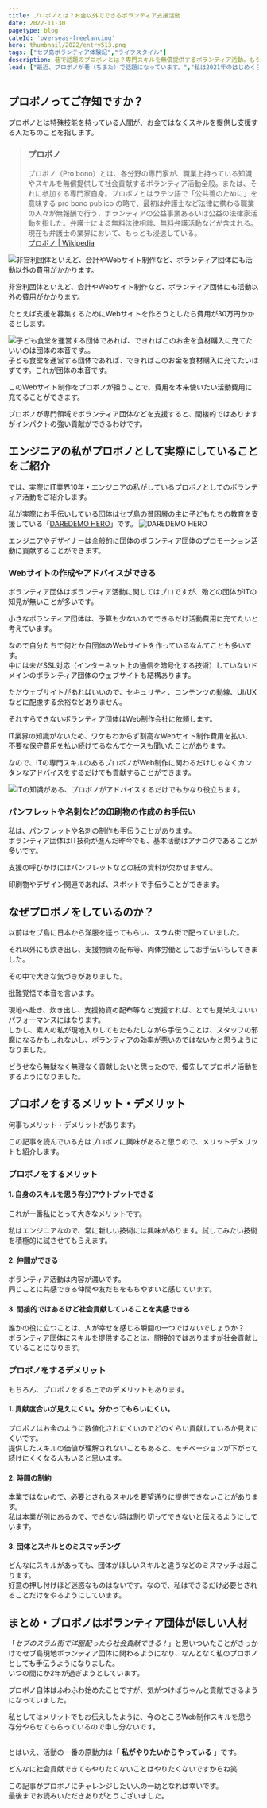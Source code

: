 ```yaml
---
title: プロボノとは？お金以外でできるボランティア支援活動
date: 2022-11-30
pagetype: blog
cateId: 'overseas-freelancing'
hero: thumbnail/2022/entry513.png
tags: ["セブ島ボランティア体験記","ライフスタイル"]
description: 巷で話題のプロボノとは？専門スキルを無償提供するボランティア活動。もうすぐプロボノ歴2年になろうとしている私がどんなプロボノをしているかご紹介。お金以外の支援がなぜ助けになるのか。プロボノのメリット・デメリット。リアルな声。
lead: ["最近、プロボノが巷（ちまた）で話題になっています。","私は2021年のはじめくらいから、ひょんなきっかけで、セブ島の貧困地区を支援するボランティア団体を手伝っています。","そろそろプロボノ2年生になろうとしています。","なぜ昨今、プロボノが重宝されるのか？実際にプロボノでどのような支援をしているのか？プロボノやってみたいけどメリット・デメリットはあるの？などリアルに紹介します。"]
---
```

## プロボノってご存知ですか？
プロボノとは特殊技能を持っている人間が、お金ではなくスキルを提供し支援する人たちのことを指します。

> ### プロボノ
> プロボノ（Pro bono）とは、各分野の専門家が、職業上持っている知識やスキルを無償提供して社会貢献するボランティア活動全般。または、それに参加する専門家自身。プロボノとはラテン語で「公共善のために」を意味する pro bono publico の略で、最初は弁護士など法律に携わる職業の人々が無報酬で行う、ボランティアの公益事業あるいは公益の法律家活動を指した。弁護士による無料法律相談、無料弁護活動などが含まれる。現在も弁護士の業界において、もっとも浸透している。<br>
> [プロボノ | Wikipedia](https://ja.wikipedia.org/wiki/%E3%83%97%E3%83%AD%E3%83%9C%E3%83%8E)

![非営利団体といえど、会計やWebサイト制作など、ボランティア団体にも活動以外の費用がかかります。](./images/2022/11/entry513-2.jpg)

非営利団体といえど、会計やWebサイト制作など、ボランティア団体にも活動以外の費用がかかります。

たとえば支援を募集するためにWebサイトを作ろうとしたら費用が30万円かかるとします。

![子ども食堂を運営する団体であれば、できればこのお金を食材購入に充てたいいのは団体の本音です。。](./images/2022/11/entry513-4.png)
子ども食堂を運営する団体であれば、できればこのお金を食材購入に充てたいはずです。これが団体の本音です。

このWebサイト制作をプロボノが担うことで、費用を本来使いたい活動費用に充てることができます。

プロボノが専門領域でボランティア団体などを支援すると、間接的ではありますがインパクトの強い貢献ができるわけです。

## エンジニアの私がプロボノとして実際にしていることをご紹介
では、実際にIT業界10年・エンジニアの私がしているプロボノとしてのボランティア活動をご紹介します。

私が実際にお手伝いしている団体はセブ島の貧困層の主に子どもたちの教育を支援している「[DAREDEMO HERO](https://daredemohero.com/)」です。
![DAREDEMO HERO](./images/2022/11/entry513-1.jpg)

エンジニアやデザイナーは全般的に団体のボランティア団体のプロモーション活動に貢献することができます。

### Webサイトの作成やアドバイスができる
ボランティア団体はボランティア活動に関してはプロですが、殆どの団体がITの知見が無いことが多いです。

小さなボランティア団体は、予算も少ないのでできるだけ活動費用に充てたいと考えています。

なので自分たちで何とか自団体のWebサイトを作っているなんてことも多いです。<br>
中には未だSSL対応（インターネット上の通信を暗号化する技術）していないドメインのボランティア団体のウェブサイトも結構あります。

ただウェブサイトがあればいいので、セキュリティ、コンテンツの動線、UI/UXなどに配慮する余裕などありません。

それすらできないボランティア団体はWeb制作会社に依頼します。

IT業界の知識がないため、ワケもわからず割高なWebサイト制作費用を払い、不要な保守費用を払い続けてるなんてケースも聞いたことがあります。

なので、ITの専門スキルのあるプロボノがWeb制作に関わるだけじゃなくカンタンなアドバイスをするだけでも貢献することができます。

![ITの知識がある、プロボノがアドバイスするだけでもかなり役立ちます。](./images/2022/11/entry513-3.jpg)

### パンフレットや名刺などの印刷物の作成のお手伝い
私は、パンフレットや名刺の制作も手伝うことがあります。<br>
ボランティア団体はIT技術が進んだ昨今でも、基本活動はアナログであることが多いです。

支援の呼びかけにはパンフレットなどの紙の資料が欠かせません。

印刷物やデザイン関連であれば、スポットで手伝うことができます。

## なぜプロボノをしているのか？
以前はセブ島に日本から洋服を送ってもらい、スラム街で配っていました。

<card id="/blogs/entry478/"></card>

それ以外にも炊き出し、支援物資の配布等、肉体労働としてお手伝いもしてきました。

その中で大きな気づきがありました。

批難覚悟で本音を言います。

現地へ赴き、炊き出し、支援物資の配布等など支援すれば、とても見栄えはいいパフォーマンスにはなります。<br>
しかし、素人の私が現地入りしてもたもたしながら手伝うことは、スタッフの邪魔になるかもしれないし、ボランティアの効率が悪いのではないかと思うようになりました。

<msg txt="ひょっとしたら現地に慣れてない私が炊き出しや洋服配りをするより、空き時間にホームページやチラシ制作をした方がよっぽど役に立つのでは？"></msg>

どうせなら無駄なく無理なく貢献したいと思ったので、優先してプロボノ活動をするようになりました。

## プロボノをするメリット・デメリット

何事もメリット・デメリットがあります。

この記事を読んでいる方はプロボノに興味があると思うので、メリットデメリットも紹介します。

### プロボノをするメリット

#### 1. 自身のスキルを思う存分アウトプットできる
これが一番私にとって大きなメリットです。

私はエンジニアなので、常に新しい技術には興味があります。試してみたい技術を積極的に試させてもらえます。

#### 2. 仲間ができる
ボランティア活動は内容が濃いです。<br>
同じことに共感できる仲間や友だちをもちやすいと感じています。

#### 3. 間接的ではあるけど社会貢献していることを実感できる
誰かの役に立つことは、人が幸せを感じる瞬間の一つではないでしょうか？<br>
ボランティア団体にスキルを提供することは、間接的ではありますが社会貢献していることになります。

### プロボノをするデメリット
もちろん、プロボノをする上でのデメリットもあります。

#### 1. 貢献度合いが見えにくい。分かってもらいにくい。
プロボノはお金のように数値化されにくいのでどのくらい貢献しているか見えにくいです。<br>
提供したスキルの価値が理解されないこともあると、モチベーションが下がって続けにくくなる人もいると思います。

#### 2. 時間の制約
本業ではないので、必要とされるスキルを要望通りに提供できないことがあります。<br>
私は本業が別にあるので、できない時は割り切ってできないと伝えるようにしています。

#### 3. 団体とスキルとのミスマッチング
どんなにスキルがあっても、団体がほしいスキルと違うなどのミスマッチは起こります。<br>
好意の押し付けほど迷惑なものはないです。なので、私はできるだけ必要とされることだけをやるようにしています。

## まとめ・プロボノはボランティア団体がほしい人材
「*セブのスラム街で洋服配ったら社会貢献できる！*」と思いついたことがきっかけでセブ島現地ボランティア団体に関わるようになり、なんとなく私のプロボノとしても手伝うようになりました。<br>いつの間にか2年が過ぎようとしています。

プロボノ自体はふわふわ始めたことですが、気がつけばちゃんと貢献できるようになっていました。

私としてはメリットでもお伝えしたように、今のところWeb制作スキルを思う存分やらせてもらっているので申し分ないです。

<br>とはいえ、活動の一番の原動力は「 **私がやりたいからやっている** 」です。

どんなに社会貢献できてもやりたくないことはやりたくないですからね笑

この記事がプロボノにチャレンジしたい人の一助となれば幸いです。<br>
最後までお読みいただきありがとうございました。
